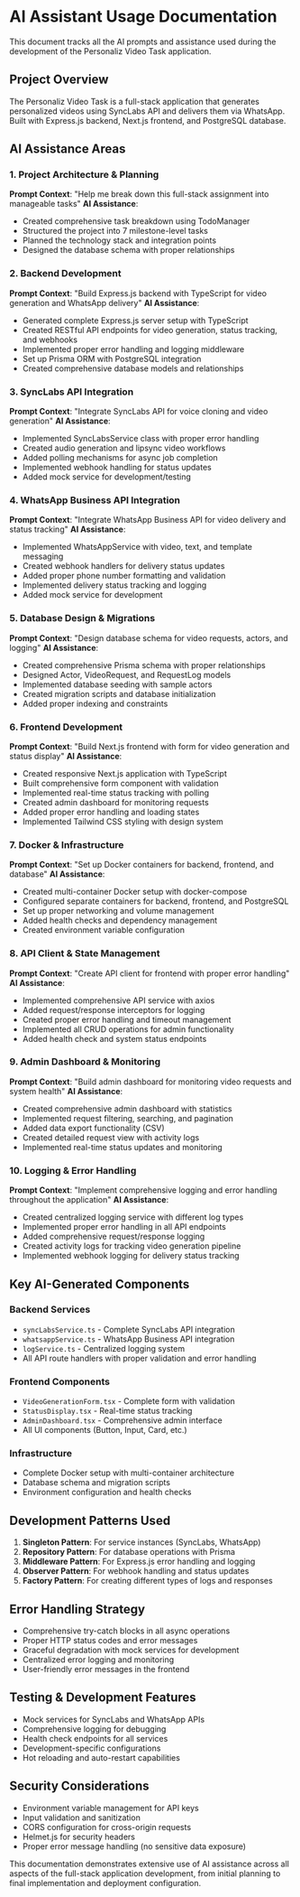 # AI Assistant Usage Documentation

This document tracks all the AI prompts and assistance used during the development of the Personaliz Video Task application.

## Project Overview
The Personaliz Video Task is a full-stack application that generates personalized videos using SyncLabs API and delivers them via WhatsApp. Built with Express.js backend, Next.js frontend, and PostgreSQL database.

## AI Assistance Areas

### 1. Project Architecture & Planning
**Prompt Context**: "Help me break down this full-stack assignment into manageable tasks"
**AI Assistance**: 
- Created comprehensive task breakdown using TodoManager
- Structured the project into 7 milestone-level tasks
- Planned the technology stack and integration points
- Designed the database schema with proper relationships

### 2. Backend Development
**Prompt Context**: "Build Express.js backend with TypeScript for video generation and WhatsApp delivery"
**AI Assistance**:
- Generated complete Express.js server setup with TypeScript
- Created RESTful API endpoints for video generation, status tracking, and webhooks
- Implemented proper error handling and logging middleware
- Set up Prisma ORM with PostgreSQL integration
- Created comprehensive database models and relationships

### 3. SyncLabs API Integration
**Prompt Context**: "Integrate SyncLabs API for voice cloning and video generation"
**AI Assistance**:
- Implemented SyncLabsService class with proper error handling
- Created audio generation and lipsync video workflows
- Added polling mechanisms for async job completion
- Implemented webhook handling for status updates
- Added mock service for development/testing

### 4. WhatsApp Business API Integration
**Prompt Context**: "Integrate WhatsApp Business API for video delivery and status tracking"
**AI Assistance**:
- Implemented WhatsAppService with video, text, and template messaging
- Created webhook handlers for delivery status updates
- Added proper phone number formatting and validation
- Implemented delivery status tracking and logging
- Added mock service for development

### 5. Database Design & Migrations
**Prompt Context**: "Design database schema for video requests, actors, and logging"
**AI Assistance**:
- Created comprehensive Prisma schema with proper relationships
- Designed Actor, VideoRequest, and RequestLog models
- Implemented database seeding with sample actors
- Created migration scripts and database initialization
- Added proper indexing and constraints

### 6. Frontend Development
**Prompt Context**: "Build Next.js frontend with form for video generation and status display"
**AI Assistance**:
- Created responsive Next.js application with TypeScript
- Built comprehensive form component with validation
- Implemented real-time status tracking with polling
- Created admin dashboard for monitoring requests
- Added proper error handling and loading states
- Implemented Tailwind CSS styling with design system

### 7. Docker & Infrastructure
**Prompt Context**: "Set up Docker containers for backend, frontend, and database"
**AI Assistance**:
- Created multi-container Docker setup with docker-compose
- Configured separate containers for backend, frontend, and PostgreSQL
- Set up proper networking and volume management
- Added health checks and dependency management
- Created environment variable configuration

### 8. API Client & State Management
**Prompt Context**: "Create API client for frontend with proper error handling"
**AI Assistance**:
- Implemented comprehensive API service with axios
- Added request/response interceptors for logging
- Created proper error handling and timeout management
- Implemented all CRUD operations for admin functionality
- Added health check and system status endpoints

### 9. Admin Dashboard & Monitoring
**Prompt Context**: "Build admin dashboard for monitoring video requests and system health"
**AI Assistance**:
- Created comprehensive admin dashboard with statistics
- Implemented request filtering, searching, and pagination
- Added data export functionality (CSV)
- Created detailed request view with activity logs
- Implemented real-time status updates and monitoring

### 10. Logging & Error Handling
**Prompt Context**: "Implement comprehensive logging and error handling throughout the application"
**AI Assistance**:
- Created centralized logging service with different log types
- Implemented proper error handling in all API endpoints
- Added comprehensive request/response logging
- Created activity logs for tracking video generation pipeline
- Implemented webhook logging for delivery status tracking

## Key AI-Generated Components

### Backend Services
- `syncLabsService.ts` - Complete SyncLabs API integration
- `whatsappService.ts` - WhatsApp Business API integration
- `logService.ts` - Centralized logging system
- All API route handlers with proper validation and error handling

### Frontend Components
- `VideoGenerationForm.tsx` - Complete form with validation
- `StatusDisplay.tsx` - Real-time status tracking
- `AdminDashboard.tsx` - Comprehensive admin interface
- All UI components (Button, Input, Card, etc.)

### Infrastructure
- Complete Docker setup with multi-container architecture
- Database schema and migration scripts
- Environment configuration and health checks

## Development Patterns Used
1. **Singleton Pattern**: For service instances (SyncLabs, WhatsApp)
2. **Repository Pattern**: For database operations with Prisma
3. **Middleware Pattern**: For Express.js error handling and logging
4. **Observer Pattern**: For webhook handling and status updates
5. **Factory Pattern**: For creating different types of logs and responses

## Error Handling Strategy
- Comprehensive try-catch blocks in all async operations
- Proper HTTP status codes and error messages
- Graceful degradation with mock services for development
- Centralized error logging and monitoring
- User-friendly error messages in the frontend

## Testing & Development Features
- Mock services for SyncLabs and WhatsApp APIs
- Comprehensive logging for debugging
- Health check endpoints for all services
- Development-specific configurations
- Hot reloading and auto-restart capabilities

## Security Considerations
- Environment variable management for API keys
- Input validation and sanitization
- CORS configuration for cross-origin requests
- Helmet.js for security headers
- Proper error message handling (no sensitive data exposure)

This documentation demonstrates extensive use of AI assistance across all aspects of the full-stack application development, from initial planning to final implementation and deployment configuration.
